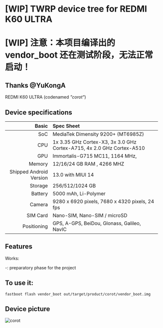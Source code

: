 # [WIP] TWRP device tree for REDMI K60 ULTRA

[WIP] 注意：本项目编译出的 vendor_boot 还在测试阶段，无法正常启动！
=========================================
## Thanks @YuKongA

REDMI K60 ULTRA (codenamed _"corot"_) 

## Device specifications

Basic   | Spec Sheet
-------:|:-------------------------
SoC     | MediaTek Dimensity 9200+ (MT6985Z)
CPU     | 1x 3.35 GHz Cortex-X3, 3x 3.0 GHz Cortex-A715, 4x 2.0 GHz Cortex-A510
GPU     | Immortalis-G715 MC11, 1164 MHz, 
Memory  | 12/16/24 GB RAM , 4266 MHZ
Shipped Android Version | 13.0 with MIUI 14
Storage | 256/512/1024 GB
Battery | 5000 mAh, Li-Polymer
Camera  | 9280 x 6920 pixels, 7680 x 4320 pixels, 24 fps
SIM Card | Nano-SIM, Nano-SIM / microSD
Positioning | GPS, A-GPS, BeiDou, Glonass, Galileo, NavIC    

## Features

Works:

 -: preparatory phase for the project

## To use it:

```
fastboot flash vendor_boot out/target/product/corot/vendor_boot.img
```
## Device picture
![corot](https://i02.appmifile.com/329_operator_sg/14/08/2023/3fcfdc0e83081349795e70056be19e35.png)
